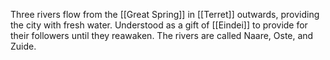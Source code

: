 Three rivers flow from the [[Great Spring]] in [[Terret]] outwards, providing the city with fresh water. Understood as a gift of [[Eindei]] to provide for their followers until they reawaken. The rivers are called Naare, Oste, and Zuide.